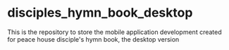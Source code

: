 # disciples_hymn_book_desktop
This is the repository to store the mobile application development created for peace house disciple's hymn book, the desktop version
